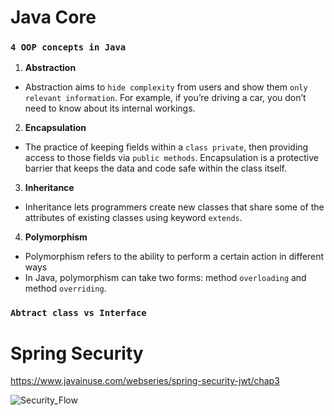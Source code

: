 # Java Core

### `4 OOP concepts in Java`
1. **Abstraction**
- Abstraction aims to `hide complexity` from users and show them `only relevant information`. For example, if you’re driving a car, you don’t need to know about its internal workings.
 
2. **Encapsulation**
- The practice of keeping fields within a `class private`, then providing access to those fields via `public methods`. Encapsulation is a protective barrier that keeps the data and code safe within the class itself.

3. **Inheritance**
- Inheritance lets programmers create new classes that share some of the attributes of existing classes using keyword `extends`.

4. **Polymorphism**
- Polymorphism refers to the ability to perform a certain action in different ways
- In Java, polymorphism can take two forms: method `overloading` and method `overriding`.

### `Abtract class vs Interface`

# Spring Security 
https://www.javainuse.com/webseries/spring-security-jwt/chap3 

![Security_Flow](https://www.javainuse.com/series-2-2-min.jpg)

